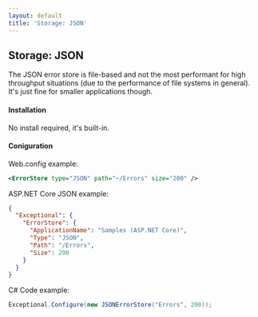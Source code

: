 ```yaml
---
layout: default
title: 'Storage: JSON'
---
```

## Storage: JSON

The JSON error store is file-based and not the most performant for high throughput situations (due to the performance of file systems in general). It's just fine for smaller applications though.

#### Installation
No install required, it's built-in.

#### Coniguration
Web.config example:
```xml
<ErrorStore type="JSON" path="~/Errors" size="200" />
```

ASP.NET Core JSON example:
```json
{
  "Exceptional": {
    "ErrorStore": {
      "ApplicationName": "Samples (ASP.NET Core)",
      "Type": "JSON",
      "Path": "/Errors",
      "Size": 200
    }
  }
}
```

C# Code example:
```c#
Exceptional.Configure(new JSONErrorStore("Errors", 200));
```